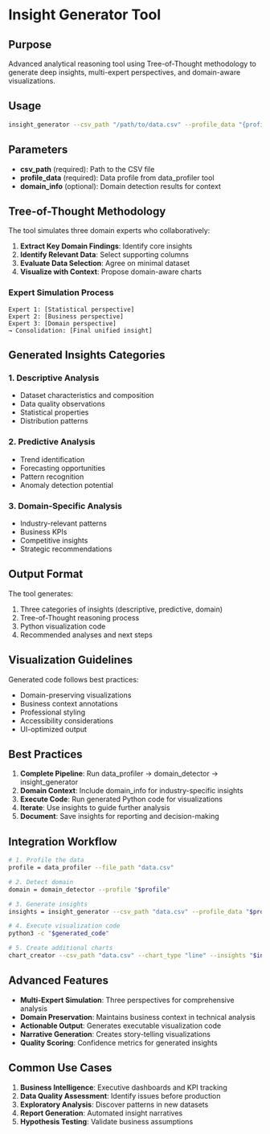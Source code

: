 # Insight Generator Tool

## Purpose
Advanced analytical reasoning tool using Tree-of-Thought methodology to generate deep insights, multi-expert perspectives, and domain-aware visualizations.

## Usage
```bash
insight_generator --csv_path "/path/to/data.csv" --profile_data "{profile_json}" --domain_info "{domain_json}"
```

## Parameters
- **csv_path** (required): Path to the CSV file
- **profile_data** (required): Data profile from data_profiler tool
- **domain_info** (optional): Domain detection results for context

## Tree-of-Thought Methodology
The tool simulates three domain experts who collaboratively:

1. **Extract Key Domain Findings**: Identify core insights
2. **Identify Relevant Data**: Select supporting columns
3. **Evaluate Data Selection**: Agree on minimal dataset
4. **Visualize with Context**: Propose domain-aware charts

### Expert Simulation Process
```
Expert 1: [Statistical perspective]
Expert 2: [Business perspective]  
Expert 3: [Domain perspective]
→ Consolidation: [Final unified insight]
```

## Generated Insights Categories

### 1. Descriptive Analysis
- Dataset characteristics and composition
- Data quality observations
- Statistical properties
- Distribution patterns

### 2. Predictive Analysis
- Trend identification
- Forecasting opportunities
- Pattern recognition
- Anomaly detection potential

### 3. Domain-Specific Analysis
- Industry-relevant patterns
- Business KPIs
- Competitive insights
- Strategic recommendations

## Output Format
The tool generates:
1. Three categories of insights (descriptive, predictive, domain)
2. Tree-of-Thought reasoning process
3. Python visualization code
4. Recommended analyses and next steps

## Visualization Guidelines
Generated code follows best practices:
- Domain-preserving visualizations
- Business context annotations
- Professional styling
- Accessibility considerations
- UI-optimized output

## Best Practices
1. **Complete Pipeline**: Run data_profiler → domain_detector → insight_generator
2. **Domain Context**: Include domain_info for industry-specific insights
3. **Execute Code**: Run generated Python code for visualizations
4. **Iterate**: Use insights to guide further analysis
5. **Document**: Save insights for reporting and decision-making

## Integration Workflow
```bash
# 1. Profile the data
profile = data_profiler --file_path "data.csv"

# 2. Detect domain
domain = domain_detector --profile "$profile"

# 3. Generate insights
insights = insight_generator --csv_path "data.csv" --profile_data "$profile" --domain_info "$domain"

# 4. Execute visualization code
python3 -c "$generated_code"

# 5. Create additional charts
chart_creator --csv_path "data.csv" --chart_type "line" --insights "$insights"
```

## Advanced Features
- **Multi-Expert Simulation**: Three perspectives for comprehensive analysis
- **Domain Preservation**: Maintains business context in technical analysis
- **Actionable Output**: Generates executable visualization code
- **Narrative Generation**: Creates story-telling visualizations
- **Quality Scoring**: Confidence metrics for generated insights

## Common Use Cases
1. **Business Intelligence**: Executive dashboards and KPI tracking
2. **Data Quality Assessment**: Identify issues before production
3. **Exploratory Analysis**: Discover patterns in new datasets
4. **Report Generation**: Automated insight narratives
5. **Hypothesis Testing**: Validate business assumptions